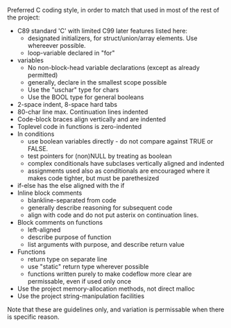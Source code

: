 Preferred C coding style, in order to match that used in most of the rest of the project:

- C89 standard 'C' with limited C99 later features listed here:
    - designated initializers, for struct/union/array elements.  Use whereever possible.
    - loop-variable declared in "for"
- variables
    - No non-block-head variable declarations (except as already permitted)
    - generally, declare in the smallest scope possible
    - Use the "uschar" type for chars
    - Use the BOOL type for general booleans
- 2-space indent, 8-space hard tabs
- 80-char line max.  Continuation lines indented
- Code-block braces align vertically and are indented
- Toplevel code in functions is zero-indented
- In conditions
    - use boolean variables directly - do not compare against TRUE or FALSE.
    - test pointers for (non)NULL by treating as boolean
    - complex conditionals have subclases vertically aligned and indented
    - assignments used also as conditionals are encouraged where it makes code tighter, but must be parethesized
- if-else has the else aligned with the if
- Inline block comments
    - blankline-separated from code
    - generally describe reasoning for subsequent code
    - align with code and do not put asterix on continuation lines.
- Block comments on functions
    - left-aligned
    - describe purpose of function
    - list arguments with purpose, and describe return value
- Functions
    - return type on separate line
    - use "static" return type wherever possible
    - functions written purely to make codeflow more clear are permissable, even if used only once
- Use the project memory-allocation methods, not direct malloc
- Use the project string-manipulation facilities

Note that these are guidelines only, and variation is permissable when there is specific reason.